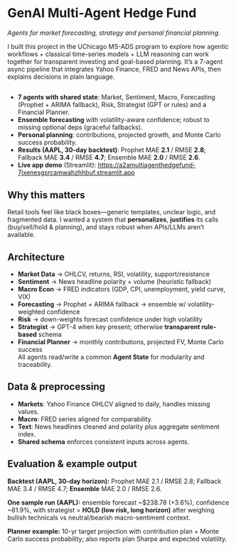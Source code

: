 # GenAI Multi-Agent Hedge Fund
_Agents for market forecasting, strategy and personal financial planning._

I built this project in the UChicago MS-ADS program to explore how agentic workflows + classical time-series models + LLM reasoning can work together for transparent investing and goal-based planning. It’s a 7-agent async pipeline that integrates Yahoo Finance, FRED and News APIs, then explains decisions in plain language.


## 
- **7 agents with shared state**: Market, Sentiment, Macro, Forecasting (Prophet + ARIMA fallback), Risk, Strategist (GPT or rules) and a Financial Planner. 
- **Ensemble forecasting** with volatility-aware confidence; robust to missing optional deps (graceful fallbacks). 
- **Personal planning**: contributions, projected growth, and Monte Carlo success probability. 
- **Results (AAPL, 30-day backtest)**: Prophet MAE **2.1** / RMSE **2.8**; Fallback MAE **3.4** / RMSE **4.7**; Ensemble MAE **2.0** / RMSE **2.6**. 
- **Live app demo** (Streamlit): https://a2amultiagenthedgefund-7jxenesgsrcamwahzhhbuf.streamlit.app


## Why this matters
Retail tools feel like black boxes—generic templates, unclear logic, and fragmented data. I wanted a system that **personalizes**, **justifies** its calls (buy/sell/hold & planning), and stays robust when APIs/LLMs aren’t available.


## Architecture
- **Market Data** -> OHLCV, returns, RSI, volatility, support/resistance  
- **Sentiment** -> News headline polarity + volume (heuristic fallback)  
- **Macro Econ** -> FRED indicators (GDP, CPI, unemployment, yield curve, VIX)  
- **Forecasting** -> Prophet + ARIMA fallback -> ensemble w/ volatility-weighted confidence  
- **Risk** -> down-weights forecast confidence under high volatility  
- **Strategist** -> GPT-4 when key present; otherwise **transparent rule-based** schema  
- **Financial Planner** -> monthly contributions, projected FV, Monte Carlo success  
All agents read/write a common **Agent State** for modularity and traceability.


## Data & preprocessing
- **Markets**: Yahoo Finance OHLCV aligned to daily, handles missing values.
- **Macro**: FRED series aligned for comparability.
- **Text**: News headlines cleaned and polarity plus aggregate sentiment index.
- **Shared schema** enforces consistent inputs across agents.


## Evaluation & example output
**Backtest (AAPL, 30-day horizon):** Prophet MAE 2.1 / RMSE 2.8; Fallback MAE 3.4 / RMSE 4.7; **Ensemble** MAE 2.0 / RMSE 2.6. 

**One sample run (AAPL):** ensemble forecast ~$238.78 (+3.6%), confidence ~81.9%, with strategist = **HOLD (low risk, long horizon)** after weighing bullish technicals vs neutral/bearish macro-sentiment context. 

**Planner example:** 10-yr target projection with contribution plan + Monte Carlo success probability; also reports plan Sharpe and expected volatility.

